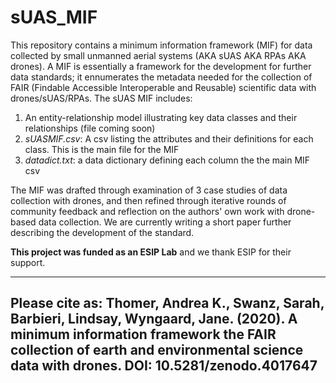# sUAS_MIF
This repository contains a minimum information framework (MIF) for data collected by small unmanned aerial systems (AKA sUAS AKA RPAs AKA drones).  A MIF is essentially a framework for the development for further data standards; it ennumerates the metadata needed for the collection of FAIR (Findable Accessible Interoperable and Reusable) scientific data with drones/sUAS/RPAs. The sUAS MIF includes:

1) An entity-relationship model illustrating key data classes and their relationships (file coming soon)
2) _sUASMIF.csv_: A csv listing the attributes and their definitions for each class. This is the main file for the MIF
3) _datadict.txt_: a data dictionary defining each column the the main MIF csv 

The MIF was drafted through examination of 3 case studies of data collection with drones, and then refined through iterative rounds of community feedback and reflection on the authors' own work with drone-based data collection.  We are currently writing a short paper further describing the development of the standard.

**This project was funded as an ESIP Lab** and we thank ESIP for their support.

------

Please cite as: Thomer, Andrea K., Swanz, Sarah, Barbieri, Lindsay, Wyngaard, Jane. (2020). A minimum information framework the FAIR collection of earth and environmental science data with drones. DOI: 10.5281/zenodo.4017647
------


